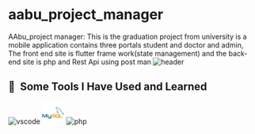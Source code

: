 # aabu_project_manager
AAbu_project manager: This is the graduation project from university is a mobile application contains three portals  student and doctor and admin, The front end site is flutter frame work(state management) and the back-end site is php and Rest Api using post man
![header](https://camo.githubusercontent.com/2d4943deac939925b872b56f5dae84d2f2da502ebabb3da5b51fd6750fef5947/68747470733a2f2f63617073756c652d72656e6465722e76657263656c2e6170702f6170693f747970653d7761766526636f6c6f723d6175746f266865696768743d3230302673656374696f6e3d666f6f74657226746578743d4e6f772532305573652532306d652126666f6e7453697a653d3930)

<h2> 🚀 &nbsp;Some Tools I Have Used and Learned</h2>
<p align="left">
<img src="https://cdn.jsdelivr.net/gh/devicons/devicon/icons/vscode/vscode-original.svg" alt="vscode" width="45" height="45"/>
<img src="https://raw.githubusercontent.com/devicons/devicon/master/icons/mysql/mysql-original-wordmark.svg" alt="bash" width="45" height="45"/>
<img src="https://cdn.jsdelivr.net/gh/devicons/devicon/icons/php/php-original.svg" alt="php" width="56" height="56"/>
</p>
